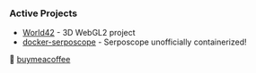 ### Active Projects
- [World42](https://github.com/bpodwinski/World42) - 3D WebGL2 project
- [docker-serposcope](https://github.com/bpodwinski/docker-serposcope) - Serposcope unofficially containerized!

:beer: [buymeacoffee](https://www.buymeacoffee.com/bpodwinski)
